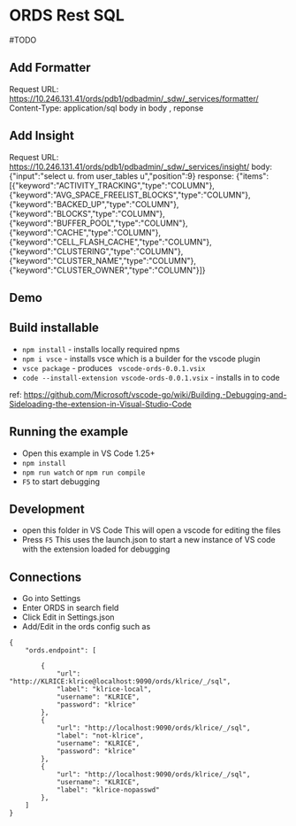 # ORDS Rest SQL 

#TODO

## Add Formatter
Request URL: https://10.246.131.41/ords/pdb1/pdbadmin/_sdw/_services/formatter/
	Content-Type: application/sql
	body in 
	body , reponse

## Add Insight
Request URL: https://10.246.131.41/ords/pdb1/pdbadmin/_sdw/_services/insight/
	body: {"input":"select u. from user_tables u","position":9}
    response: {"items":[{"keyword":"ACTIVITY_TRACKING","type":"COLUMN"},{"keyword":"AVG_SPACE_FREELIST_BLOCKS","type":"COLUMN"},{"keyword":"BACKED_UP","type":"COLUMN"},{"keyword":"BLOCKS","type":"COLUMN"},{"keyword":"BUFFER_POOL","type":"COLUMN"},{"keyword":"CACHE","type":"COLUMN"},{"keyword":"CELL_FLASH_CACHE","type":"COLUMN"},{"keyword":"CLUSTERING","type":"COLUMN"},{"keyword":"CLUSTER_NAME","type":"COLUMN"},{"keyword":"CLUSTER_OWNER","type":"COLUMN"}]}



## Demo

## Build installable
- `npm install` - installs locally required npms
- `npm i vsce`  - installs vsce which is a builder for the vscode plugin
- `vsce package` - produces ` vscode-ords-0.0.1.vsix`
- `code --install-extension vscode-ords-0.0.1.vsix` - installs in to code

ref: https://github.com/Microsoft/vscode-go/wiki/Building,-Debugging-and-Sideloading-the-extension-in-Visual-Studio-Code

## Running the example

- Open this example in VS Code 1.25+
- `npm install`
- `npm run watch` or `npm run compile`
- `F5` to start debugging

##
## Development

- open this folder in VS Code
		This will open a vscode for editing the files
- Press `F5`
    This uses the launch.json to start a new instance of VS code with the extension loaded for debugging

## Connections
- Go into Settings
- Enter ORDS in search field
- Click Edit in Settings.json 
- Add/Edit in the ords config such as

```
{
    "ords.endpoint": [

        {
            "url": "http://KLRICE:klrice@localhost:9090/ords/klrice/_/sql",
            "label": "klrice-local",
            "username": "KLRICE",
            "password": "klrice"
        },
        {
            "url": "http://localhost:9090/ords/klrice/_/sql",
            "label": "not-klrice",
            "username": "KLRICE",
            "password": "klrice"
        },
        {
            "url": "http://localhost:9090/ords/klrice/_/sql",
            "username": "KLRICE",
            "label": "klrice-nopasswd"
        },
    ]
}
```

